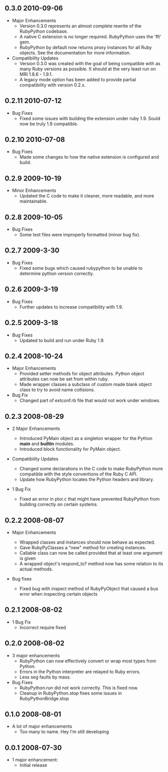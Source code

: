 ## 0.3.0 2010-09-06
* Major Enhancements
  * Version 0.3.0 represents an almost complete rewrite of the RubyPython codebase.
  * A native C extension is no longer required. RubyPython uses the 'ffi' gem.
  * RubyPython by default now returns proxy instances for all Ruby objects. See the documentation for more information.
* Compatibility Updates
  * Version 0.3.0 was created with the goal of being compatible with as many Ruby versions as possible. It should at the very least run on MRI 1.8.6 - 1.9.1.
  * A legacy mode option has been added to provide partial compatibility with version 0.2.x.

## 0.2.11 2010-07-12
* Bug Fixes
	* Fixed some issues with building the extension under ruby 1.9. Sould now be truly 1.9 compatible.

## 0.2.10 2010-07-08
* Bug Fixes
	* Made some changes to how the native extension is configured and build.

## 0.2.9 2009-10-19
* Minor Enhancements
	* Updated the C code to make it cleaner, more readable, and more maintainable.

## 0.2.8 2009-10-05
* Bug Fixes
	* Some test files were improperly formatted (minor bug fix).

## 0.2.7 2009-3-30
* Bug Fixes
	* Fixed some bugs which caused rubypython to be unable to determine python version correctly.

## 0.2.6 2009-3-19
* Bug Fixes
	* Further updates to increase compatibility with 1.9.

## 0.2.5 2009-3-18
* Bug Fixes
	* Updated to build and run under Ruby 1.9.

## 0.2.4 2008-10-24
* Major Enhancements
	* Provided setter methods for object attributes. Python object attributes can now be set from within ruby.
	* Made wrapper classes a subclass of custom made blank object class to try to avoid name collisions.
* Bug Fix
	* Changed part of extconf.rb file that would not work under windows.

## 0.2.3 2008-08-29
* 2 Major Enhancements
	* Introduced PyMain object as a singleton wrapper for the Python __main__ and __builtin__ modules.
	* Introduced block functionality for PyMain object.
	
* Compatibility Updates
	* Changed some declarations in the C code to make RubyPython more compatible with the style conventions of the Ruby C API.
	* Update how RubyPython locates the Python headers and library.
* 1 Bug Fix
	* Fixed an error in ptor.c that might have prevented RubyPython from building correctly on certain systems.
		

## 0.2.2 2008-08-07
* Major Enhancements
	* Wrapped classes and instances should now behave as expected.
	* Gave RubyPyClasses a "new" method for creating instances.
	* Callable class can now be called provided that at least one argument is given
	* A wrapped object's respond_to? method now has some relation to its actual methods.
	
* Bug fixes
	* Fixed bug with inspect method of RubyPyObject that caused a bus error when inspecting certain objects


## 0.2.1 2008-08-02
* 1 Bug Fix
	* Incorrect require fixed

## 0.2.0 2008-08-02
* 3 major enhancements
	* RubyPython can now effectively convert or wrap most types from Python.
	* Errors in the Python interpreter are relayed to Ruby errors.
	* Less seg faults by mass.
* Bug Fixes
	* RubyPython.run did not work correctly. This is fixed now.
	* Cleanup in RubyPython.stop fixes some issues in RubyPythonBridge.stop

## 0.1.0 2008-08-01
* A lot of major enhancements
	* Too many to name. Hey I'm still developing

## 0.0.1 2008-07-30

* 1 major enhancement:
  * Initial release
